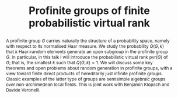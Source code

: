 ---
surname: Vannacci
speaker: Matteo Vannacci
title: "Profinite groups of finite probabilistic virtual rank"
abstract: "A profinite group $G$ carries naturally the structure of a probability space, namely with respect to its normalised Haar measure. We study the probability $Q(G,k)$ that $k$ Haar-random elements generate an open subgroup in the profinite group $G$. In particular, in this talk I will introduce the probabilistic virtual rank $\\mathrm{pvr}(G)$ of $G$; that is, the smallest $k$ such that $Q(G,k)=1$.  We will discuss some key theorems and open problems about random generation in profinite groups, with a view toward finite direct products of hereditarily just infinite profinite groups. Classic examples of the latter type of groups are semisimple algebraic groups over non-archimedean local fields. This is joint work with Benjamin Klopsch and Davide Veronelli."
---